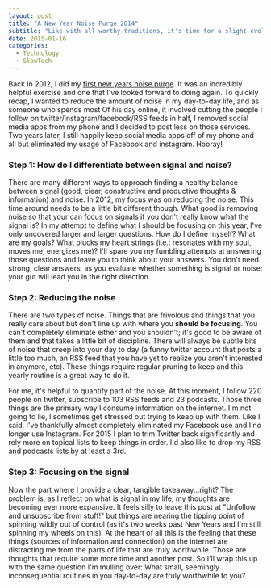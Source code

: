```yaml
---
layout: post
title: "A New Year Noise Purge 2014"
subtitle: "Like with all worthy traditions, it's time for a slight evolution on the decluttering of my mind"
date: 2015-01-16
categories:
  - Technology
  - SlowTech
---
```

Back in 2012, I did my [first new years noise purge](/a-new-year-noise-purge). It was an incredibly helpful exercise and one that I've looked forward to doing again. To quickly recap, I wanted to reduce the amount of noise in my day-to-day life, and as someone who spends most Of his day online, it involved cutting the people I follow on twitter/instagram/facebook/RSS feeds in half, I removed social media apps from my phone and I decided to post less on those services. Two years later, I still happily keep social media apps off of my phone and all but eliminated my usage of Facebook and instagram. Hooray!

### Step 1: How do I differentiate between signal and noise?

There are many different ways to approach finding a healthy balance between signal (good, clear, constructive and productive thoughts & information) and noise. In 2012, my focus was on reducing the noise. This time around needs to be a little bit different though. What good is removing noise so that your can focus on signals if you don't really know what the signal is? In my attempt to define what I should be focusing on this year, I've only uncovered larger and larger questions. How do I define myself? What are my goals? What plucks my heart strings (i.e.: resonates with my soul, moves me, energizes me)? I'll spare you my fumbling attempts at answering those questions and leave you to think about your answers. You don't need strong, clear answers, as you evaluate whether something is signal or noise; your gut will lead you in the right direction.

### Step 2: Reducing the noise

There are two types of noise. Things that are frivolous and things that you really care about but don't line up with where you **should be focusing**. You can't completely eliminate either and you shouldn't; it's good to be aware of them and that takes a little bit of discipline. There will always be subtle bits of noise that creep into your day to day (a funny twitter account that posts a little too much, an RSS feed that you have yet to realize you aren't interested in anymore, etc). These things require regular pruning to keep and this yearly routine is a great way to do it.

For me, it's helpful to quantify part of the noise. At this moment, I follow 220 people on twitter, subscribe to 103 RSS feeds and 23 podcasts. Those three things are the primary way I consume information on the internet. I'm not going to lie, I sometimes get stressed out trying to keep up with them. Like I said, I've thankfully almost completely eliminated my Facebook use and I no longer use Instagram. For 2015 I plan to trim Twitter back significantly and rely more on topical lists to keep things in order. I'd also like to drop my RSS and podcasts lists by at least a 3rd.

### Step 3: Focusing on the signal

Now the part where I provide a clear, tangible takeaway...right? The problem is, as I reflect on what is signal in my life, my thoughts are becoming ever more expansive. It feels silly to leave this post at "Unfollow and unsubscribe from stuff!" but things are nearing the tipping point of spinning wildly out of control (as it's two weeks past New Years and I'm still spinning my wheels on this). At the heart of all this is the feeling that these things (sources of information and connection) on the internet are distracting me from the parts of life that are truly worthwhile. Those are thoughts that require some more time and another post. So I'll wrap this up with the same question I'm mulling over: What small, seemingly inconsequential routines in you day-to-day are truly worthwhile to you?
